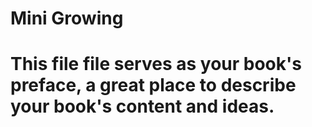 # Mini Growing

# This file file serves as your book's preface, a great place to describe your book's content and ideas.



